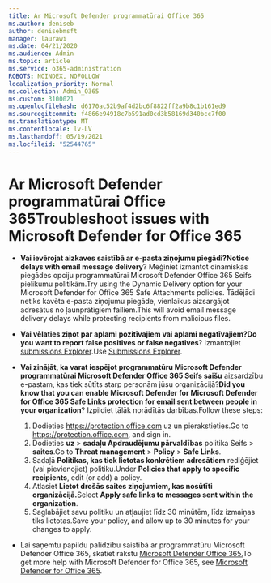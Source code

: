 ```yaml
---
title: Ar Microsoft Defender programmatūrai Office 365
ms.author: deniseb
author: denisebmsft
manager: laurawi
ms.date: 04/21/2020
ms.audience: Admin
ms.topic: article
ms.service: o365-administration
ROBOTS: NOINDEX, NOFOLLOW
localization_priority: Normal
ms.collection: Admin_O365
ms.custom: 3100021
ms.openlocfilehash: d6170ac52b9af4d2bc6f8822ff2a9b8c1b161ed9
ms.sourcegitcommit: f4866e94918c7b591ad0cd3b58169d340bcc7f00
ms.translationtype: MT
ms.contentlocale: lv-LV
ms.lasthandoff: 05/19/2021
ms.locfileid: "52544765"
---
```

# <a name="troubleshoot-issues-with-microsoft-defender-for-office-365"></a><span data-ttu-id="ef1c8-102">Ar Microsoft Defender programmatūrai Office 365</span><span class="sxs-lookup"><span data-stu-id="ef1c8-102">Troubleshoot issues with Microsoft Defender for Office 365</span></span>

- <span data-ttu-id="ef1c8-103">**Vai ievērojat aizkaves saistībā ar e-pasta ziņojumu piegādi?**</span><span class="sxs-lookup"><span data-stu-id="ef1c8-103">**Notice delays with email message delivery**?</span></span> <span data-ttu-id="ef1c8-104">Mēģiniet izmantot dinamiskās piegādes opciju programmatūrai Microsoft Defender Office 365 Seifs pielikumu politikām.</span><span class="sxs-lookup"><span data-stu-id="ef1c8-104">Try using the Dynamic Delivery option for your Microsoft Defender for Office 365 Safe Attachments policies.</span></span> <span data-ttu-id="ef1c8-105">Tādējādi netiks kavēta e-pasta ziņojumu piegāde, vienlaikus aizsargājot adresātus no ļaunprātīgiem failiem.</span><span class="sxs-lookup"><span data-stu-id="ef1c8-105">This will avoid email message delivery delays while protecting recipients from malicious files.</span></span>
- <span data-ttu-id="ef1c8-106">**Vai vēlaties ziņot par aplami pozitīvajiem vai aplami negatīvajiem?**</span><span class="sxs-lookup"><span data-stu-id="ef1c8-106">**Do you want to report false positives or false negatives**?</span></span> <span data-ttu-id="ef1c8-107">Izmantojiet [submissions Explorer](https://protection.office.com/reportsubmission).</span><span class="sxs-lookup"><span data-stu-id="ef1c8-107">Use [Submissions Explorer](https://protection.office.com/reportsubmission).</span></span>
- <span data-ttu-id="ef1c8-108">**Vai zinājāt, ka varat iespējot programmatūru Microsoft Defender programmatūrai Microsoft Defender Office 365 Seifs saišu** aizsardzību e-pastam, kas tiek sūtīts starp personām jūsu organizācijā?</span><span class="sxs-lookup"><span data-stu-id="ef1c8-108">**Did you know that you can enable Microsoft Defender for Microsoft Defender for Office 365 Safe Links protection for email sent between people in your organization**?</span></span> <span data-ttu-id="ef1c8-109">Izpildiet tālāk norādītās darbības.</span><span class="sxs-lookup"><span data-stu-id="ef1c8-109">Follow these steps:</span></span>
    1. <span data-ttu-id="ef1c8-110">Dodieties https://protection.office.com uz un pierakstieties.</span><span class="sxs-lookup"><span data-stu-id="ef1c8-110">Go to https://protection.office.com, and sign in.</span></span>
    2. <span data-ttu-id="ef1c8-111">Dodieties **uz**  >  **sadaļu Apdraudējumu pārvaldības** politika Seifs  >  **saites**.</span><span class="sxs-lookup"><span data-stu-id="ef1c8-111">Go to **Threat management** > **Policy** > **Safe Links**.</span></span>
    3. <span data-ttu-id="ef1c8-112">Sadaļā **Politikas, kas tiek lietotas konkrētiem adresātiem** rediģējiet (vai pievienojiet) politiku.</span><span class="sxs-lookup"><span data-stu-id="ef1c8-112">Under **Policies that apply to specific recipients**, edit (or add) a policy.</span></span>
    4. <span data-ttu-id="ef1c8-113">Atlasiet **Lietot drošās saites ziņojumiem, kas nosūtīti organizācijā.**</span><span class="sxs-lookup"><span data-stu-id="ef1c8-113">Select **Apply safe links to messages sent within the organization**.</span></span>
    5. <span data-ttu-id="ef1c8-114">Saglabājiet savu politiku un atļaujiet līdz 30 minūtēm, līdz izmaiņas tiks lietotas.</span><span class="sxs-lookup"><span data-stu-id="ef1c8-114">Save your policy, and allow up to 30 minutes for your changes to apply.</span></span>

- <span data-ttu-id="ef1c8-115">Lai saņemtu papildu palīdzību saistībā ar programmatūru Microsoft Defender Office 365, skatiet rakstu [Microsoft Defender Office 365.](/microsoft-365/security/office-365-security/office-365-atp)</span><span class="sxs-lookup"><span data-stu-id="ef1c8-115">To get more help with Microsoft Defender for Office 365, see [Microsoft Defender for Office 365](/microsoft-365/security/office-365-security/office-365-atp).</span></span>